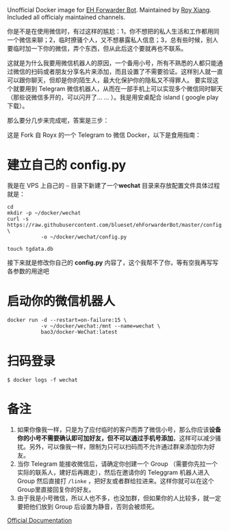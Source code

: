 Unofficial Docker image for [EH Forwarder Bot](https://github.com/blueset/ehForwarderBot). Maintained by [Roy Xiang](http://github.com/RoyXiang). Included all officialy maintained channels.

你是不是在使用微信时，有过这样的尴尬：1，你不想把的私人生活和工作都用同一个微信来聊；2，临时撩骚个人，又不想暴露私人信息；3，总有些时候，别人要临时加一下你的微信，弄个东西，但从此后这个要就再也不联系。

这就是为什么我要用微信机器人的原因，一个备用小号，所有不熟悉的人都只能通过微信的扫码或者朋友分享名片来添加，而且设置了不需要验证。这样别人就一直可以跟你聊天，但却是你的陌生人，最大化保护你的隐私又不得罪人。 要实现这个就要用到 Telegram 微信机器人，从而在一部手机上可以实现多个微信同时聊天（那些说微信多开的，可以闪开了... ... ）。我是用安桌配合 island ( google play 下载）。

那么要分几步来完成呢，答案是三步：

这是 Fork 自 Royx 的一个 Telegram to 微信 Docker，以下是食用指南：

# 建立自己的 config.py

我是在 VPS 上自己的 `~` 目录下新建了一个**wechat** 目录来存放配置文件具体过程就是：

```
cd
mkdir -p ~/docker/wechat
curl -s https://raw.githubusercontent.com/blueset/ehForwarderBot/master/config.sample.py \
           -o ~/docker/wechat/config.py
           
touch tgdata.db

```

接下来就是修改你自己的 **config.py** 内容了，这个我帮不了你，等有空我再写写各参数的用途吧
# 启动你的微信机器人

```
docker run -d --restart=on-failure:15 \
           -v ~/docker/wechat:/mnt --name=wechat \
           bao3/docker-WeChat:latest

```


# 扫码登录

```
$ docker logs -f wechat
```
# 备注
1. 如果你像我一样，只是为了应付临时的客户而弄了微信小号，那么你应该**设备你的小号不需要确认即可加好友，但不可以通过手机号添加**，这样可以减少骚扰。另外，可以像我一样，限制为只可以扫码而不允许通过群来添加你为好友。
2. 当你 Telegram 能接收微信后，请确定你创建一个 Group （需要你先拉一个实际的联系人，建好后再踢走），然后在邀请你的 Teleggram 机器人进入 Group 然后直接打 `/linke` ，把好友或者群给拉进来。这样你就可以在这个 Group里直接回复你的好友。
3. 由于我是小号微信，所以人也不多，也没加群，但如果你的人比较多，就一定要把他们放到 Group 后设置为静音，否则会被烦死。

[Official Documentation](https://ehforwarderbot.readthedocs.io)
